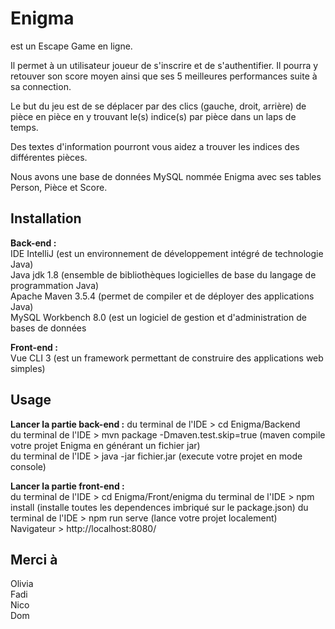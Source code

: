 # Enigma

est un Escape Game en ligne.

Il permet à un utilisateur joueur de s'inscrire et de s'authentifier.
Il pourra y retouver son score moyen ainsi que ses 5 meilleures performances
suite à sa connection.

Le but du jeu est de se déplacer par des clics (gauche, droit, arrière) 
de pièce en pièce en y trouvant le(s) indice(s) par pièce dans un laps de
temps.

Des textes d'information pourront vous aidez a trouver les indices des différentes pièces.  

Nous avons une base de données MySQL nommée Enigma avec ses tables Person, Pièce et Score.  

## Installation

<strong>Back-end :</strong>  
IDE IntelliJ                        (est un environnement de développement intégré de technologie Java)  
Java jdk 1.8                        (ensemble de bibliothèques logicielles de base du langage de programmation Java)  
Apache Maven 3.5.4                  (permet de compiler et de déployer des applications Java)  
MySQL Workbench 8.0                 (est un logiciel de gestion et d'administration de bases de données  

<strong>Front-end :</strong>  
Vue CLI 3                           (est un framework permettant de construire des applications web simples)  

## Usage  

<strong>Lancer la partie back-end :</strong> 
du terminal de l'IDE > cd Enigma/Backend  
du terminal de l'IDE > mvn package -Dmaven.test.skip=true   (maven compile votre projet Enigma en générant un fichier jar)  
du terminal de l'IDE > java -jar fichier.jar  (execute votre projet en mode console)   

<strong>Lancer la partie front-end :</strong>  
du terminal de l'IDE > cd Enigma/Front/enigma
du terminal de l'IDE > npm install              (installe toutes les dependences imbriqué sur le package.json) 
du terminal de l'IDE > npm run serve            (lance votre projet localement)  
Navigateur >  http://localhost:8080/  

## Merci à  

Olivia  
Fadi  
Nico  
Dom  
